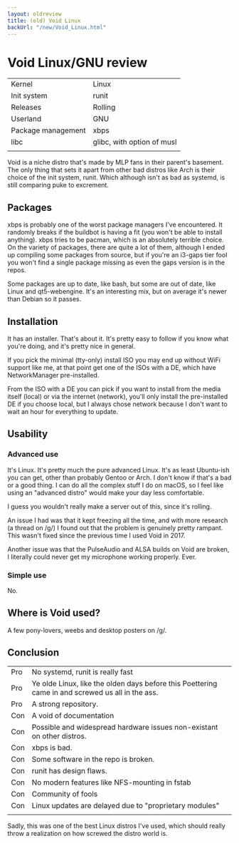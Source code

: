 ```yaml
---
layout: oldreview
title: (old) Void Linux
backUrl: "/new/Void_Linux.html"
---
```


# Void Linux/GNU review

| | |
| - | - |
| Kernel |	Linux |
| Init system | runit |
| Releases |	Rolling |
| Userland |	GNU |
| Package management |	xbps |
| libc |	glibc, with option of musl |
| | |

Void is a niche distro that's made by MLP fans in their parent's basement. The only thing that sets it apart from other bad distros like Arch is their choice of the init system, runit. Which although isn't as bad as systemd, is still comparing puke to excrement.

## Packages

xbps is probably one of the worst package managers I've encountered. It randomly breaks if the buildbot is having a fit (you won't be able to install anything). xbps tries to be pacman, which is an absolutely terrible choice. On the variety of packages, there are quite a lot of them, although I ended up compiling some packages from source, but if you're an i3-gaps tier fool you won't find a single package missing as even the gaps version is in the repos.

Some packages are up to date, like bash, but some are out of date, like Linux and qt5-webengine. It's an interesting mix, but on average it's newer than Debian so it passes.

## Installation

It has an installer. That's about it. It's pretty easy to follow if you know what you're doing, and it's pretty nice in general.

If you pick the minimal (tty-only) install ISO you may end up without WiFi support like me, at that point get one of the ISOs with a DE, which have NetworkManager pre-installed.

From the ISO with a DE you can pick if you want to install from the media itself (local) or via the internet (network), you'll only install the pre-installed DE if you choose local, but I always chose network because I don't want to wait an hour for everything to update.

## Usability

### Advanced use

It's Linux. It's pretty much the pure advanced Linux. It's as least Ubuntu-ish you can get, other than probably Gentoo or Arch. I don't know if that's a bad or a good thing. I can do all the complex stuff I do on macOS, so I feel like using an "advanced distro" would make your day less comfortable.

I guess you wouldn't really make a server out of this, since it's rolling.

An issue I had was that it kept freezing all the time, and with more research (a thread on /g/) I found out that the problem is genuinely pretty rampant. This wasn't fixed since the previous time I used Void in 2017.

Another issue was that the PulseAudio and ALSA builds on Void are broken, I literally could never get my microphone working properly. Ever.

### Simple use

No.

## Where is Void used?

A few pony-lovers, weebs and desktop posters on /g/.

## Conclusion

| | |
| - | - |
| Pro | No systemd, runit is really fast
| Pro | Ye olde Linux, like the olden days before this Poettering came in and screwed us all in the ass.
| Pro | A strong repository.
| Con | A void of documentation
| Con | Possible and widespread hardware issues non-existant on other distros.
| Con | xbps is bad.
| Con | Some software in the repo is broken.
| Con | runit has design flaws.
| Con | No modern features like NFS-mounting in fstab
| Con | Community of fools
| Con | Linux updates are delayed due to "proprietary modules"
| | |

Sadly, this was one of the best Linux distros I've used, which should really throw a realization on how screwed the distro world is.
